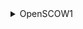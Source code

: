 <details>
<summary>OpenSCOW1</summary>
    <details>
    <summary>turbo.json</summary>
    用于定义任务调度和依赖关系。Turbo 是一个现代化的构建工具，支持任务缓存、并行执行和智能依赖追踪。
        <details>
        <summary>dev</summary>
        持久任务，任务的结果不会被缓存。
        </details>
        <details>
        <summary>generate</summary>
        依赖于项目中所有包的 generate 任务
        代码生成任务，用来生成代码（可能是 gRPC 的客户端/服务端代码）。
        输入文件：包括 .proto 文件和 buf.gen.yaml 配置文件
        输出目录：generated，src/generated
        </details>
        <details>
        <summary>build</summary>
        依赖所有包的 build 任务和当前包的 generate 任务
        输出的文件夹：包含 Next.js 输出目录（.next）和项目的打包构建产物（build/**）
        </details>
        <details>
        <summary>prepareDev</summary>
        依赖于 @scow/protos 和 @scow/scheduler-adapter-protos 包的 build 任务
        输入文件夹：包含 src/pages/api/ 下的所有 TypeScript 文件
        输出目录：src/generated
        </details>
        <details>
        <summary>test</summary>
        测试的源文件和测试文件："src//.tsx", "src/**/.ts", "test//*.ts", "test//*.tsx"
        测试任务没有输出
        </details>
        <details>
        <summary>@scow/protos</summary>
        generate代码生成：输入../../../protos/**/*.proto 和 buf.gen.yaml，输出到 generated/**
        build构建任务：依赖 generate，使用生成的文件作为输入，输出到 build/**。
        </details>
        <details>
        <summary>@scow/scheduler-adapter-protos</summary>
        与 @scow/protos 类似，但处理 @scow/scheduler-adapter 相关的 proto 文件。
        </details>
        <details>
        <summary>lint</summary>
        输入："/.proto", "**/.tsx", "/*.ts"
        </details>
    </details>
    <details>
    <summary>二级标题 - 可折叠部分1.1</summary>
    这是二级内容部分1.1。
        <details>
        <summary>三级标题 - 可折叠部分1.1.1</summary>
        这是三级内容部分1.1.1。
        </details>
    </details>
</details>



